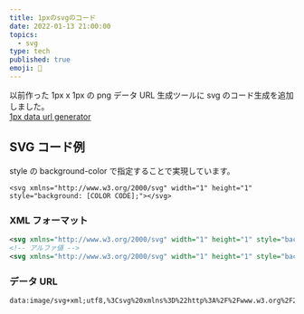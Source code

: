 ```yaml
---
title: 1pxのsvgのコード
date: 2022-01-13 21:00:00
topics:
  - svg
type: tech
published: true
emoji: 🔲
---
```


以前作った 1px x 1px の png データ URL 生成ツールに svg のコード生成を追加しました。  
[1px data url generator](https://tools.anozon.me/1px)

## SVG コード例

style の background-color で指定することで実現しています。

```
<svg xmlns="http://www.w3.org/2000/svg" width="1" height="1" style="background: [COLOR CODE];"></svg>
```

### XML フォーマット

```xml
<svg xmlns="http://www.w3.org/2000/svg" width="1" height="1" style="background: rgb(0, 0, 0);"></svg>
<!-- アルファ値 -->
<svg xmlns="http://www.w3.org/2000/svg" width="1" height="1" style="background: rgba(126, 211, 33, 0.5);"></svg>
```

### データ URL

```
data:image/svg+xml;utf8,%3Csvg%20xmlns%3D%22http%3A%2F%2Fwww.w3.org%2F2000%2Fsvg%22%20width%3D%221%22%20height%3D%221%22%20style%3D%22background%3A%20rgba(102%2C%2045%2C%2045%2C%200.57)%3B%22%3E%3C%2Fsvg%3E
```
